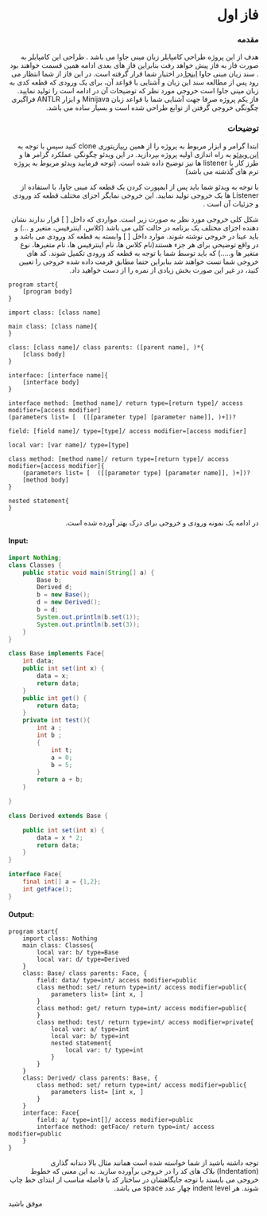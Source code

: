
<h1 dir="rtl">فاز اول</h1>

<h3 dir="rtl"> مقدمه</h3>
<p dir="rtl">
هدف از این پروژه طراحی کامپایلر زبان مینی جاوا می باشد . طراحی این کامپایلر به صورت فاز به فاز پیش خواهد رفت بنابراین فاز های بعدی ادامه همین قسمت خواهند بود .
سند زیان مینی جاوا <a href="https://github.com/fazixa/CompilerDesignProjectDescription/tree/master/Documentation">اینجا </a> در اختیار شما قرار گرفته است. در این فاز از شما انتظار می رود پس از مطالعه سند این زبان و آشنایی با قواعد آن، برای یک ورودی که قطعه کدی به زبان مینی جاوا است خروجی مورد نظر که توضیحات آن در ادامه است را تولید نمایید.
فاز یکم پروژه صرفا جهت آشنایی شما با قواعد زبان Minijava و ابزار ANTLR  فراگیری چگونگی خروجی گرفتن از توابع طراحی شده است و  بسیار ساده می باشد.

</p>


<h3 dir="rtl">توضیحات</h3>

<p dir="rtl">
ابتدا گرامر و ابزار مربوط به پروژه را از همین ریپازیتوری clone کنید
 سپس با توجه به <a href="https://www.aparat.com/v/1pnKe/%D8%AA%D9%88%D8%B6%DB%8C%D8%AD_%D9%BE%D8%B1%D9%88%DA%98%D9%87_%DA%A9%D8%A7%D9%85%D9%BE%D8%A7%DB%8C%D9%84%D8%B1_%D8%AF%D8%A7%D9%86%D8%B4%DA%AF%D8%A7%D9%87_%D9%81%D8%B1%D8%AF%D9%88%D8%B3%DB%8C_%D9%85%D8%B4%D9%87%D8%AF_2019">این ویدئو</a>  به راه اندازی اولیه پروژه بپردازید. در این ویدئو  چگونگی عملکرد گرامر ها و طرز کار با listener ها نیز توضیح داده شده است. (توجه فرمایید ویدئو مربوط به پروژه ترم های گذشته می باشد)
 <p dir="rtl">
با توجه به ویدئو شما باید پس از ایمپورت کردن یک قطعه کد مینی جاوا،  با استفاده از Listener ها یک خروجی تولید نمایید. این خروجی  نمایگر اجزای مختلف قطعه کد ورودی و جزئیات آن است .



</p>

<p dir="rtl">
 شکل کلی خروجی مورد نظر به صورت زیر است.
مواردی که داخل [ ] قرار ندارند نشان دهنده اجزای مختلف یک برنامه در حالت کلی می باشد (کلاس، اینترفیس، متغیر و ...) و باید عینا در خروجی  نوشته  شوند. موارد داخل [ ]  وابسته به قطعه کد ورودی می باشد و در واقع توضیحی برای هر جزء هستند(نام کلاس ها، نام اینترفیس ها، نام متغیرها، نوع متغیر ها و.....) که باید  توسط شما با توجه به قطعه کد ورودی تکمیل شوند.
کد های خروجی شما تست خواهند شد بنابراین حتما مطابق فرمت داده شده خروجی را تعیین کنید، در غیر این صورت بخش زیادی از نمره را از دست خواهید داد.


</p>

```
program start{
	[program body]
}

import class: [class name]

main class: [class name]{
}

class: [class name]/ class parents: ([parent name], )*{
	[class body]
}

interface: [interface name]{
	[interface body]
}

interface method: [method name]/ return type=[return type]/ access modifier=[access modifier]
(parameters list= [  ([[parameter type] [parameter name]], )+])?

field: [field name]/ type=[type]/ access modifier=[access modifier] 

local var: [var name]/ type=[type]

class method: [method name]/ return type=[return type]/ access modifier=[access modifier]{
	(parameters list= [  ([[parameter type] [parameter name]], )+])?
	[method body]
}

nested statement{
}
```
<p dir="rtl">
در ادامه یک نمونه ورودی و خروجی برای درک بهتر آورده شده است.
</p>

#### Input:
```java
import Nothing;
class Classes {
	public static void main(String[] a) {
		Base b;
		Derived d;
  		b = new Base();
 		d = new Derived();
		b = d;
		System.out.println(b.set(1));
		System.out.println(b.set(3));
	}
}

class Base implements Face{
	int data;
	public int set(int x) {
		data = x;
		return data;
	}
	public int get() {
		return data;
	}
	private int test(){
	    int a ;
	    int b ;
	    {
	        int t;
	        a = 0;
	        b = 5;
	    }
	    return a + b;
	}

}

class Derived extends Base {

	public int set(int x) {
		data = x * 2;
		return data;
	}
}

interface Face{
    final int[] a = {1,2};
    int getFace();
}

```

#### Output:
```
program start{
	import class: Nothing
	main class: Classes{
		local var: b/ type=Base
		local var: d/ type=Derived
	}
	class: Base/ class parents: Face, {
		field: data/ type=int/ access modifier=public
		class method: set/ return type=int/ access modifier=public{
			parameters list= [int x, ]
		}
		class method: get/ return type=int/ access modifier=public{
		}
		class method: test/ return type=int/ access modifier=private{
			local var: a/ type=int
			local var: b/ type=int
			nested statement{
				local var: t/ type=int
			}
		}
	}
	class: Derived/ class parents: Base, {
		class method: set/ return type=int/ access modifier=public{
			parameters list= [int x, ]
		}
	}
	interface: Face{
		field: a/ type=int[]/ access modifier=public
		interface method: getFace/ return type=int/ access modifier=public
	}
}
```
<p dir="rtl">
توجه داشته باشید از شما خواسته شده است همانند مثال بالا دندانه گذاری (Indentation) بلاک های کد را در خروجی برآورده سازید. به این معنی که خطوط خروجی می بایستد با توجه جایگاهشان در ساختار کد با فاصله مناسب از ابتدای خط چاپ شوند. هر indent level چهار عدد space می باشد.
</p>

موفق باشید
